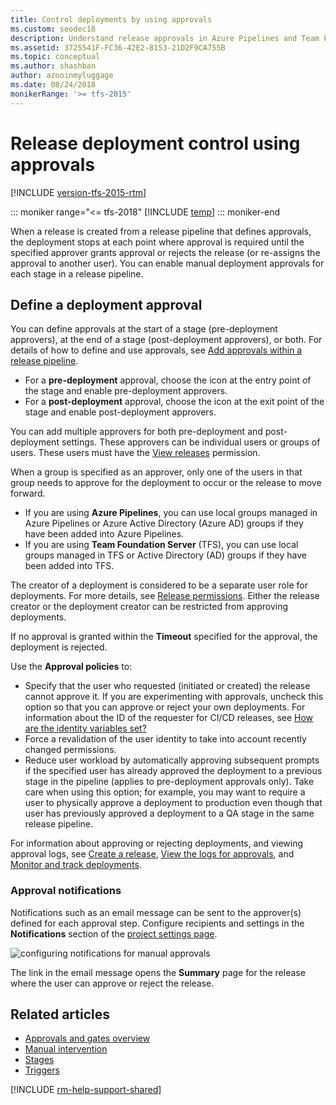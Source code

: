 ```yaml
---
title: Control deployments by using approvals
ms.custom: seodec18
description: Understand release approvals in Azure Pipelines and Team Foundation Server (TFS)
ms.assetid: 3725541F-FC36-42E2-8153-21D2F9CA755B
ms.topic: conceptual
ms.author: shashban
author: azooinmyluggage
ms.date: 08/24/2018
monikerRange: '>= tfs-2015'
---
```


# Release deployment control using approvals

[!INCLUDE [version-tfs-2015-rtm](../../includes/version-tfs-2015-rtm.md)]

::: moniker range="<= tfs-2018"
[!INCLUDE [temp](../../includes/concept-rename-note.md)]
::: moniker-end

When a release is created from a release pipeline that defines
approvals, the deployment stops at each point where approval is required
until the specified approver grants approval or rejects the release (or
re-assigns the approval to another user).
You can enable manual deployment approvals for each stage in a release pipeline.

## Define a deployment approval

You can define approvals at the start of a stage (pre-deployment approvers), 
at the end of a stage (post-deployment approvers), or both. For details of 
how to define and use approvals, see [Add approvals within a release pipeline](../define-multistage-release-process.md#add-approvals).

* For a **pre-deployment** approval, choose the icon at the entry point of the stage
   and enable pre-deployment approvers.
* For a **post-deployment** approval, choose the icon at the exit point of the stage
   and enable post-deployment approvers.

You can add multiple approvers for both pre-deployment and post-deployment settings.
These approvers can be individual users or groups of users. These users must have the
[View releases](../../policies/permissions.md#set-release-permissions) permission.


When a group is specified as an approver, only one of the users in that group needs to approve
for the deployment to occur or the release to move forward.

   * If you are using **Azure Pipelines**, you
     can use local groups managed in Azure Pipelines or
     Azure Active Directory (Azure AD) groups if they have been
     added into Azure Pipelines.
   * If you are using **Team Foundation Server** (TFS),
     you can use local groups managed in TFS or Active
     Directory (AD) groups if they have been added into TFS.

The creator of a deployment is considered to be a separate user
role for deployments. For more details,
see [Release permissions](../../policies/permissions.md#set-release-permissions).
Either the release creator or the deployment creator can be restricted from approving deployments.

If no approval is granted within the **Timeout** specified for the approval, the deployment is rejected.

Use the **Approval policies** to:

   * Specify that the user who requested (initiated or created) the release cannot approve it.
     If you are experimenting with approvals, uncheck this option so that you can approve or reject your own deployments.
     For information about the ID of the requester for CI/CD releases, see [How are the identity variables set?](../../build/variables.md#how-are-the-identity-variables-set)
   * Force a revalidation of the user identity to take into account recently changed permissions.
   * Reduce user workload by automatically approving subsequent prompts if the specified
     user has already approved the deployment to a previous stage in the pipeline
     (applies to pre-deployment approvals only). Take care when using this option; for example, you may
     want to require a user to physically approve a deployment to production even though that user has
     previously approved a deployment to a QA stage in the same release pipeline.  

For information about approving or rejecting deployments, and viewing approval logs, see
[Create a release](../define-multistage-release-process.md#create-release),
[View the logs for approvals](../deploy-using-approvals.md#set-up-manual-validation), and
[Monitor and track deployments](../define-multistage-release-process.md#monitor-track).

### Approval notifications

Notifications such as an email message can be sent to the approver(s) defined for
each approval step. Configure recipients and settings in the **Notifications** section of the 
[project settings page](../../../project/navigation/go-to-service-page.md#open-project-settings).

![configuring notifications for manual approvals](media/notifications.png)
  
The link in the email message opens the **Summary** page for the release
where the user can approve or reject the release.

## Related articles

* [Approvals and gates overview](index.md)
* [Manual intervention](../deploy-using-approvals.md#configure-maninter)
* [Stages](../../process/stages.md)
* [Triggers](../triggers.md)

[!INCLUDE [rm-help-support-shared](../../includes/rm-help-support-shared.md)]
